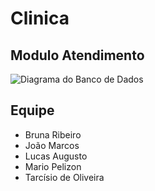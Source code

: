 # Clinica

## Modulo Atendimento

![Diagrama do Banco de Dados](https://imgur.com/AHc1TqW)

## Equipe
* Bruna Ribeiro
* João Marcos
* Lucas Augusto
* Mario Pelizon
* Tarcísio de Oliveira
